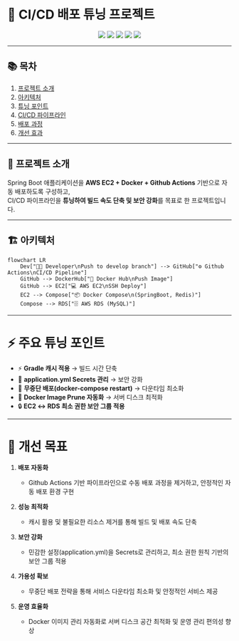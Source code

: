 # 🚀 CI/CD 배포 튜닝 프로젝트

<p align="center">
  <img src="https://img.shields.io/badge/SpringBoot-3.2.0-green?logo=springboot">
  <img src="https://img.shields.io/badge/Docker-24.0.7-blue?logo=docker">
  <img src="https://img.shields.io/badge/Github Actions-CI%2FCD-lightgrey?logo=githubactions">
  <img src="https://img.shields.io/badge/AWS-EC2-orange?logo=amazonaws">
  <img src="https://img.shields.io/badge/AWS-RDS-blue?logo=amazonrds">
</p>

---

## 📚 목차
1. [프로젝트 소개](#-프로젝트-소개)  
2. [아키텍처](#-아키텍처)  
3. [튜닝 포인트](#-튜닝-포인트)  
4. [CI/CD 파이프라인](#-cicd-파이프라인)  
5. [배포 과정](#-배포-과정)  
6. [개선 효과](#-개선-효과)  

---

## 🌱 프로젝트 소개
Spring Boot 애플리케이션을 **AWS EC2 + Docker + Github Actions** 기반으로 자동 배포하도록 구성하고,  
CI/CD 파이프라인을 **튜닝하여 빌드 속도 단축 및 보안 강화**를 목표로 한 프로젝트입니다.  

---

## 🏗 아키텍처
```mermaid
flowchart LR
    Dev["👨‍💻 Developer\nPush to develop branch"] --> GitHub["⚙️ Github Actions\nCI/CD Pipeline"]
    GitHub --> DockerHub["🐳 Docker Hub\nPush Image"]
    GitHub --> EC2["💻 AWS EC2\nSSH Deploy"]
    EC2 --> Compose["📦 Docker Compose\n(SpringBoot, Redis)"]
    Compose --> RDS["🗄 AWS RDS (MySQL)"]
```
---

# ⚡ 주요 튜닝 포인트

- ⚡ **Gradle 캐시 적용** → 빌드 시간 단축  
- 🔐 **application.yml Secrets 관리** → 보안 강화  
- 🔄 **무중단 배포(docker-compose restart)** → 다운타임 최소화  
- 🧹 **Docker Image Prune 자동화** → 서버 디스크 최적화  
- 🔒 **EC2 ↔ RDS 최소 권한 보안 그룹 적용**  

---

# 🎯 개선 목표

1. **배포 자동화**  
   - Github Actions 기반 파이프라인으로 수동 배포 과정을 제거하고, 안정적인 자동 배포 환경 구현  

2. **성능 최적화**  
   - 캐시 활용 및 불필요한 리소스 제거를 통해 빌드 및 배포 속도 단축  

3. **보안 강화**  
   - 민감한 설정(application.yml)을 Secrets로 관리하고, 최소 권한 원칙 기반의 보안 그룹 적용  

4. **가용성 확보**  
   - 무중단 배포 전략을 통해 서비스 다운타임 최소화 및 안정적인 서비스 제공  

5. **운영 효율화**  
   - Docker 이미지 관리 자동화로 서버 디스크 공간 최적화 및 운영 관리 편의성 향상  

